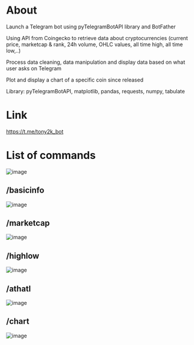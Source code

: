# About

Launch a Telegram bot using pyTelegramBotAPI library and BotFather

Using API from Coingecko to retrieve data about cryptocurrencies (current price, marketcap & rank, 24h volume, OHLC values, all time high, all time low,..) 

Process data cleaning, data manipulation and display data based on what user asks on Telegram

Plot and display a chart of a specific coin since released

Library: pyTelegramBotAPI, matplotlib, pandas, requests, numpy, tabulate

# Link

https://t.me/tony2k_bot

# List of commands
![image](https://user-images.githubusercontent.com/69407233/222343068-22630e9d-6f3e-403f-9e1b-2787cea370cb.png)

## /basicinfo
![image](https://user-images.githubusercontent.com/69407233/222343282-34d010aa-3bd0-4736-ac8f-a3bcf84aad89.png)

## /marketcap
![image](https://user-images.githubusercontent.com/69407233/222343695-4dc13d3b-213a-44a8-8156-59b490e59059.png)

## /highlow
![image](https://user-images.githubusercontent.com/69407233/222343780-0c08e41a-c755-49f3-aa3f-8132f68e37ad.png)

## /athatl
![image](https://user-images.githubusercontent.com/69407233/222343845-1814e7a6-0fe2-4ca4-96fa-78eecf3b2534.png)

## /chart
![image](https://user-images.githubusercontent.com/69407233/222343928-5a2a3327-f718-4572-abd5-3f462a8553e0.png)
